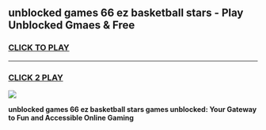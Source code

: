 
## unblocked games 66 ez basketball stars - Play Unblocked Gmaes & Free
<h3>
<a href="https://news.freeplayer.one?title=unblocked_games_66_ez_basketball_stars&ref=16F">CLICK TO PLAY</a></h3>
<hr>

<h3>
<a href="https://news.freeplayer.one?title=unblocked_games_66_ez_basketball_stars&ref=16F">CLICK 2 PLAY</a>
  
</h3>

<a href="https://news.freeplayer.one?title=unblocked_games_66_ez_basketball_stars&ref=16F/"><img src="https://clearcache.store/games.png"></a>


**unblocked games 66 ez basketball stars games unblocked: Your Gateway to Fun and Accessible Online Gaming**
